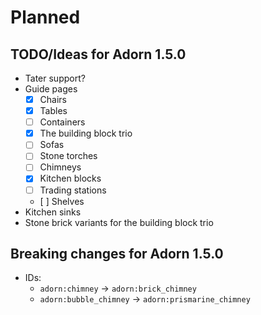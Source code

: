 # Planned

## TODO/Ideas for Adorn 1.5.0
- Tater support?
- Guide pages
  - [X] Chairs
  - [X] Tables
  - [ ] Containers
  - [X] The building block trio
  - [ ] Sofas
  - [ ] Stone torches
  - [ ] Chimneys
  - [X] Kitchen blocks
  - [ ] Trading stations
  - [ ] Shelves
- Kitchen sinks
- Stone brick variants for the building block trio

## Breaking changes for Adorn 1.5.0
- IDs:
  - `adorn:chimney` → `adorn:brick_chimney`
  - `adorn:bubble_chimney` -> `adorn:prismarine_chimney`
